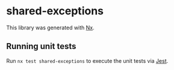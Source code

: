 # shared-exceptions

This library was generated with [Nx](https://nx.dev).

## Running unit tests

Run `nx test shared-exceptions` to execute the unit tests via [Jest](https://jestjs.io).
